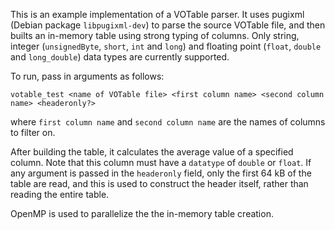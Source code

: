 This is an example implementation of a VOTable parser. It uses pugixml (Debian package `libpugixml-dev`) to parse the source VOTable file, and then builts an in-memory table using strong typing of columns. Only string, integer (`unsignedByte`, `short`, `int` and `long`) and floating point (`float`, `double` and `long_double`) data types are currently supported. 

To run, pass in arguments as follows:
```
votable_test <name of VOTable file> <first column name> <second column name> <headeronly?>
```
where `first column name` and `second column name` are the names of columns to filter on.


After building the table, it calculates the average value of a specified column. Note that this column must have a `datatype` of `double` or `float`. If any argument is passed in the `headeronly` field, only the first 64 kB of the table are read, and this is used to construct the header itself, rather than reading the entire table.

OpenMP is used to parallelize the the in-memory table creation.